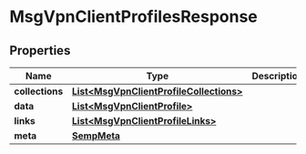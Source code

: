 
# MsgVpnClientProfilesResponse

## Properties
Name | Type | Description | Notes
------------ | ------------- | ------------- | -------------
**collections** | [**List&lt;MsgVpnClientProfileCollections&gt;**](MsgVpnClientProfileCollections.md) |  |  [optional]
**data** | [**List&lt;MsgVpnClientProfile&gt;**](MsgVpnClientProfile.md) |  |  [optional]
**links** | [**List&lt;MsgVpnClientProfileLinks&gt;**](MsgVpnClientProfileLinks.md) |  |  [optional]
**meta** | [**SempMeta**](SempMeta.md) |  | 



